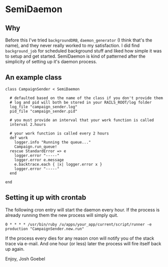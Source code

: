 SemiDaemon
==========

Why
---

Before this I've tried `backgroundDRB`, `daemon_generator` (I think that's the name), and they never really worked to my satisfaction.  I did find `background_job` for scheduled background stuff and liked how simple it was to setup and get started.  SemiDaemon is kind of patterned after the simplicity of setting up it's daemon process.


An example class
----------------

    class CampaignSender < SemiDaemon
  
      # defaulted based on the name of the class if you don't provide them
      # log and pid will both be stored in your RAILS_ROOT/log folder
      log_file "campaign_sender.log"
      pid_file "campaign_sender.pid"

      # you must provide an interval that your work function is called
      interval 2.hours
  
      # your work function is called every 2 hours
      def work
        logger.info "Running the queue..."
        Campaign.run_queue!
      rescue StandardError => e
        logger.error "-----"
        logger.error e.message
        e.backtrace.each { |x| logger.error x }
        logger.error "-----"
      end
  
    end

Setting it up with crontab
--------------------------

The following cron entry will start the daemon every hour.  If the process is already running them the new process will simply quit.

    0 * * * * /usr/bin/ruby /u/apps/your_app/current/script/runner -e production "CampaignSender.new.run"
    
If the process every dies for any reason cron will notify you of the stack trace via e-mail.  And one hour (or less) later the process will fire itself back up again.


Enjoy,
Josh Goebel